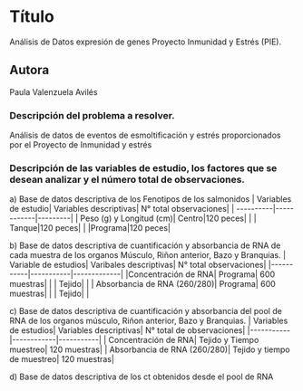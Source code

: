 # Título
Análisis de Datos expresión de genes Proyecto Inmunidad y Estrés (PIE).

## Autora
Paula Valenzuela Avilés

### Descripción del problema a resolver.
Análisis de datos de eventos de esmoltificación y estrés proporcionados por el Proyecto de Inmunidad y estrés 

### Descripción de las variables de estudio, los factores que se desean analizar y el número total de observaciones.

a) Base de datos descriptiva de los Fenotipos de los salmonidos 
| Variables de estudio| Variables descriptivas| N° total observaciones|
| ----------|------------|---------|
| Peso (g) y Longitud (cm)| Centro|120 peces|
|                         | Tanque|120 peces|
|                         |Programa|120 peces|

b) Base de datos descriptiva de cuantificación y absorbancia de RNA de cada muestra de los organos Músculo, Riñon anterior, Bazo y Branquias. 
| Variable de estudios| Varibales descriptivas| N° total observaciones|
|-----------|-----------|-------------|
|Concentración de RNA| Programa| 600 muestras|
|                     | Tejido|    |
| Absorbancia de RNA (260/280)| Programa| 600 muestras|
|         | Tejido|    |

c) Base de datos descriptiva de cuantificación y absorbancia del pool de RNA de los organos músculo, Riñon anterior, Bazo y Branquias. 
| Variables de estudios| Variables descriptivas| N° total de observaciones|
|-----------|------------|-----------|
| Concentración de RNA| Tejido y Tiempo muestreo| 120 muestras|
| Absorbancia de RNA (260/280)| Tejido y tiempo de muestreo| 120 muestras|

d) Base de datos descriptiva de los ct obtenidos desde el pool de RNA 
